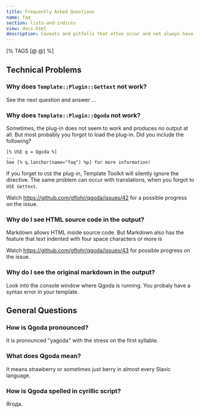 ```yaml
---
title: Frequently Asked Questions
name: faq
section: lists-and-indices
view: docs.html
description: Caveats and pitfalls that often occur and not always have an immediate explanation
---
```

<qgoda-toc/>
[% TAGS [@ @] %]

## Technical Problems

### Why does `Template::Plugin::Gettext` not work?

See the next question and answer ...

### Why does `Template::Plugin::Qgoda` not work?

Sometimes, the plug-in does not seem to work and produces no output at all. But most probably you forgot to load the plug-in. Did you include the following?

```tt2
[% USE q = Qgoda %]
...
See [% q.lanchor(name="faq") %p] for more information!
```

If you forget to `USE` the plug-in, Template Toolkit will silently ignore the directive.  The same problem can occur with translations, when you forgot to `USE Gettext`.

Watch https://github.com/gflohr/qgoda/issues/42 for a possible progress on the issue.

### Why do I see HTML source code in the output?

Markdown allows HTML inside source code. But Markdown also has the feature that text indented with four space characters or more is 

Watch https://github.com/gflohr/qgoda/issues/43 for possible progress on the issue.

### Why do I see the original markdown in the output?

Look into the console window where Qgoda is running. You probaly have a syntax error in your template.

## General Questions

### How is Qgoda pronounced?

It is pronounced "yagoda" with the stress on the first syllable. 

### What does Qgoda mean?

It means strawberry or sometimes just berry in almost every Slavic language.

### How is Qgoda spelled in cyrillic script?

Ягода.
